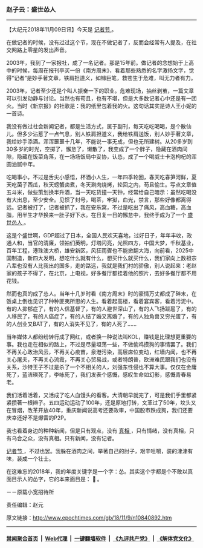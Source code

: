 ### 赵子云：盛世怂人
------------------------

<p>
 【大纪元2018年11月09日讯】今天是
 <a href="http://www.epochtimes.com/gb/tag/%E8%AE%B0%E8%80%85%E8%8A%82.html">
  记者节
 </a>
 。
</p>
<p>
 在做记者的时候，没有过过这个节，现在不做记者了，反而会经常有人提及，在社交网路上零星的发出声音。
</p>
<p>
 2003年，我到了一家报社，成了一名记者。那是15年前。做记者的念想始于上高中的时候，每周在报刊亭买一份《南方周末》，看着那些熟悉的名字激扬文字，觉得“记者”是妙手著文章，铁肩担道义，如橼巨笔，救苍生于危难，叫无力者有力。
</p>
<p>
 2003年，记者至少还是个叫人振奋一下的职业。危难现场，抽丝剥茧，一篇文章可以引发动静与讨论。当然也有苟且，也有不堪，但是大多数记者心中还是有一团火。当时《新京报》的社歌是：我的纸里包着我的火。这句话其实是诗人王小妮的一首诗。
</p>
<p>
 我没有做过社会新闻记者，都是生活方式，属于副刊，每天吃吃喝喝，是个散仙儿。但多少沾惹了一点气息，别人铁肩担道义，我给铁肩送饭，别人妙手著文章，我给妙手添酒。浑浑噩噩十几年，不能说一事无成，但也无所建树。从20多岁到30多岁的时光，空掷了，懈怠了，懒散了，我变成了一个胖子，隐藏在酒肉间隙，隐藏在饭菜角落，在一场场饭局中妥协，认怂，成了一个喝威士卡泡枸杞的浑圆油腻中年。
</p>
<p>
 吃喝事小，不过是舌尖小感悟，杯酒小人生，一年四季轮回，春天吃春笋河鲜，夏天吃菌子西瓜，秋天螃蟹卤煮，冬天涮肉烧烤，轮回之内，苟且偷生。写点文章值五斗米，做些策划换半升酒，当一天吃货撞一天钟，经常给自己暗示：虽然吃喝没有大出息，至少安全。见惯了封号，喝茶，牢狱，血光，禁言，那些好像都离得远。记者被打了，记者被抓了，我在安乐窝，不过是吃出了痛风，高血糖，高血脂，用半生才华换来一肚子好下水。在日复一日的懈怠中，我终于成为了一个
 <a href="http://www.epochtimes.com/gb/tag/%E7%9B%9B%E4%B8%96%E6%80%82%E4%BA%BA.html">
  盛世怂人
 </a>
 。
</p>
<p>
 这是个盛世啊，GDP超过了日本，全国人民欢天喜地，过好日子，年年丰收，政通人和，当官的清廉，领袖们英明，灯塔闪亮，光照四方，中国大梦，千秋基业，百年工程，港珠澳大桥，雄安新区，风狂雨骤也不能掀翻大海，向前看，2025中国制造，新四大发明，想吃什么就有什么，想买什么就买什么，我们家向上数祖宗八辈也没有人比我出的国多，走的路远，我就是我们村的骄傲，别人说起来：老赵家的孩子不得了，在北京，上电视，好多餐厅都挂着他的照片，去好多餐厅都不用花钱。
</p>
<p>
 然而也真的成了怂人。当年十几岁时看《南方周末》时的豪情万丈都成了碎末，在饭桌上倒也见识了种种匪夷所思的人生。看着起高楼，看着宴宾客，看着污泥中。有的人抑郁症了，有的人信基督了，有的人避世深山了，有的人飞扬跋扈了，有的人移民了，有的人癌症了，有的人结了婚又离婚了，有的人独角兽又穷光蛋了，有的人创业又BAT了，有的人消失不见了，有的人死了……
</p>
<p>
 当年媒体人都纷纷转行成了网红，或者换一种说法叫KOL，赚钱是比理想更重要的事。我也走在相似的路上，不过是尽量坦荡一些，不做偷鸡摸狗的事情罢了。我们不再关心政治风云，不再关心疫苗，泉港污染，高层席位变动，红墙内闻，也不再关心屠夫，不再关心流霞，不再关心贸易战，或者特朗普，欧洲难民跟我们也没有关系，沙特王子不过是杀了一个不相关的人，刘强东性侵也不算大事。仅仅在金庸死了，蓝洁瑛死了，李咏死了，我们发表个感慨，感叹生命如幻影，感慨青春易老。
</p>
<p>
 我们活着活着，又活成了吃人血馒头的看客。大清朝早就完了，可是我们手里都紧紧攒著一根辫子。五四运动运动了100年，还是原地打转，文革过了50年，坟头又在冒烟，改革开放40年，重庆新闻说高考还要政审，中国股市跌成狗，我们还要庆幸还好不是爆雷的P2P。
</p>
<p>
 我也看着身边的种种新闻，但是只有观点，没有
 <a href="http://www.epochtimes.com/gb/tag/%E7%9C%9F%E7%9B%B8.html">
  真相
 </a>
 ，只有情绪，没有真相，只有乌合之众，没有真相。只有新闻，没有记者。
</p>
<p>
 <a href="http://www.epochtimes.com/gb/tag/%E8%AE%B0%E8%80%85%E8%8A%82.html">
  记者节
 </a>
 ，不过也罢。我躲在酒肉之间，举著自己的肘子，艰辛咀嚼，装的津津有味，装成一个壮士。
</p>
<p>
 在这难忘的2018年，我的年度关键字是一个字：怂。其实这个字都是个不敢以真面目示人的怂字，它的本来面目是：
 <strong>
  𪨊
 </strong>
 。
</p>
<p>
 －－原载小宽招待所
</p>
<p>
 责任编辑：赵元
</p>

原文链接：http://www.epochtimes.com/gb/18/11/9/n10840892.htm


------------------------
#### [禁闻聚合首页](https://github.com/gfw-breaker/banned-news/blob/master/README.md) &nbsp;|&nbsp; [Web代理](https://github.com/gfw-breaker/open-proxy/blob/master/README.md) &nbsp;|&nbsp; [一键翻墙软件](https://github.com/gfw-breaker/nogfw/blob/master/README.md) &nbsp;|&nbsp; [《九评共产党》](https://github.com/gfw-breaker/9ping.md/blob/master/README.md#九评之一评共产党是什么) &nbsp;|&nbsp; [《解体党文化》](https://github.com/gfw-breaker/jtdwh.md/blob/master/README.md#绪论)